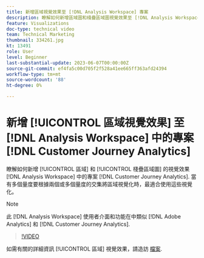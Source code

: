 ```yaml
---
title: 新增區域視覺效果至 [!DNL Analysis Workspace] 專案
description: 瞭解如何新增區域圖和棧疊區域圖視覺效果至 [!DNL Analysis Workspace] 中的專案 [!DNL Customer Journey Analytics].
feature: Visualizations
doc-type: technical video
team: Technical Marketing
thumbnail: 334261.jpg
kt: 13491
role: User
level: Beginner
last-substantial-update: 2023-06-07T00:00:00Z
source-git-commit: ef4fa5c00d705f2f528a41ee665ff363afd24394
workflow-type: tm+mt
source-wordcount: '88'
ht-degree: 0%

---
```


# 新增 [!UICONTROL 區域視覺效果] 至 [!DNL Analysis Workspace] 中的專案 [!DNL Customer Journey Analytics]

瞭解如何新增 [!UICONTROL 區域] 和 [!UICONTROL 棧疊區域圖] 的視覺效果 [!DNL Analysis Workspace] 中的專案 [!DNL Customer Journey Analytics]. 當有多個量度要根據兩個或多個量度的交集將區域視覺化時，最適合使用這些視覺化。

>[!NOTE]
>
>此 [!DNL Analysis Workspace] 使用者介面和功能在中類似 [!DNL Adobe Analytics] 和 [!DNL Customer Journey Analytics].

>[!VIDEO](https://video.tv.adobe.com/v/334261/?quality=12&learn=on)

如需有關的詳細資訊 [!UICONTROL 區域] 視覺效果，請造訪 [檔案](https://experienceleague.adobe.com/docs/analytics-platform/using/cja-workspace/visualizations/area.html).
